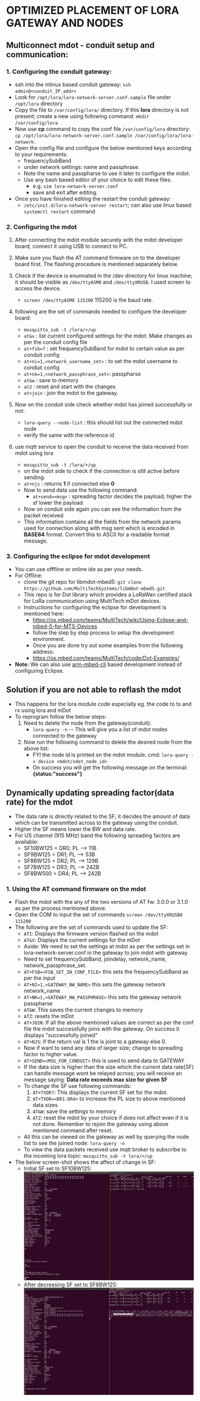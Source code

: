 # OPTIMIZED PLACEMENT OF LORA GATEWAY AND NODES #

## **Multiconnect mdot - conduit setup and communication:**

### **1. Configuring the conduit gateway:**
- ssh into the mlinux based conduit gateway:
  `ssh admin@<conduit_IP_addr>`
- Look for `/opt/lora/lora-network-server.conf.sample` file under `/opt/lora` directory
- Copy the file to `/var/config/lora/` directory. If this **lora** directory is
  not present; create a new using following command: `mkdir /var/config/lora`
- Now use **cp** command to copy the conf file `/var/config/lora` directory: `cp /opt/lora/lora-network-server.conf.sample /var/config/lora/lora-network.`
- Open the config file and configure the below mentioned keys according to your requirements:
  * frequencySubBand
  * under network settings: name and passphrase.
  * Note the name and passpharse to use it later to configure the mdot.
  * Use any bash based editor of your choice to edit these files.
    * e.g. `vim lora-network-server.conf`
    * save and exit after editing.
- Once you have finished editing the restart the conduit gateway:
  * `/etc/init.d/lora-network-server restart`; can also use linux based `systemctl restart` command

### **2. Configuring the mdot**
1. After connecting the mdot module securely with the mdot developer board; connect it using USB to connect to PC.
2. Make sure you flash the AT command firmware on to the developer board first. The flashing procedure is mentioned separately below.
3. Check if the device is enumrated in the /dev directory for linux machine; it should be visible as `/dev/ttyASM0` and `/dev/ttyXRUSB`. I used screen to access the device.
   - `screen /dev/ttyASM0 115200` 115200 is the baud rate.
4. following are the set of commands needed to configure the developer board:
   - `mosquitto_sub -t /lora/+/up`
   - `at&v` : list current configured settings for the mdot. Make changes as per the
      conduit config file
   - `at+fsb=7` : set frequencySubBand for mdot to certain value as per conduit config
   - `at+ni=1,<network_username_set>` : to set the mdot username to conduit config
   - `at+nk=1,<network_passphrase_set>`: passpharse
   - `at&w` : save to memory
   - `at2` : reset and start with the changes
   - `at+join` : join the mdot to the gateway.

5. Now on the conduit side check whether mdot has joined successfully or not:
   - `lora-query --node-list` :  this should list out the connected mdot node
   - verify the same with the reference id
6. use mqtt service to open the conduit to receive the data received from mdot using lora
   - `mosquitto_sub -t /lora/+/up`
   - on the mdot side to check if the connection is still active before sending:
   - `at+njs` : returns **1** if connected else **0**
   - Now to send data use the following command:
     * `at+send=<msg>` : spreading factor decides the payload; higher the sf lower the payload
   - Now on conduit side again you can see the information from the packet received
   - This information contains all the fields from the network params used for connection along with msg sent which is encoded in **BASE64** format. Convert this to ASCII for a readable format message.

### **3. Configuring the eclipse for mdot development**
- You can use offfline or online ide as per your needs.
- For Offline:
  * clone the git repo for libmdot-mbed5: `git clone https://github.com/MultiTechSystems/libmDot-mbed5.git`
  * This repo is for Dot library which provides a LoRaWan certified stack for LoRa
  communication using MultiTech mDot devices.
  * Instructions for configuring the eclipse for development is mentioned here:
    - https://os.mbed.com/teams/MultiTech/wiki/Using-Eclipse-and-mbed-5-for-MTS-Devices
    - follow the step by step process to setup the development environment.
    - Once you are done try out some examples from the following address:
	* https://os.mbed.com/teams/MultiTech/code/Dot-Examples/
- **Note:** We can also use [arm-mbed-cli](https://github.com/ARMmbed/mbed-cli#using-mbed-cli) based development instead of configuring Eclipse.

## **Solution if you are not able to reflash the mdot**
- This happens for the lora module code especially eg. the code to tx and rx using lora and mDot
- To reprogram follow the below steps:
  1. Need to delete the  node from the gateway(conduit):
     * `lora-query -n` -- This will give you a list of mdot nodes connected to the gateway
  2. Now run the following command to delete the desired node from the above list:
     - FYI the node id is printed on the mdot module. cmd: `lora-query -x device <mdot/xdot_node_id>`
     - On success you will get the following message on the terminal: **{status:"success"}**

## **Dynamically updating spreading factor(data rate) for the mdot**
- The data rate is directly related to the SF; it decides the amount of data which can be transmitted across to the gateway using the conduit.
- Higher the SF means lower the BW and data rate.
- For US channel (915 MHz) band the following spreading factors are available:
  * SF10BW125 = DR0; PL --> 11B
  * SF9BW125 = DR1; PL --> 53B
  * SF8BW125 = DR2; PL --> 129B
  * SF7BW125 = DR3; PL --> 242B
  * SF8BW500 = DR4; PL --> 242B
### **1. Using the AT command firmware on the mdot**
- Flash the mdot with the any of the two versions of AT fw: 3.0.0 or 3.1.0 as per the process mentioned above.
- Open the COM to input the set of commands `screen /dev/ttyXRUSB0 115200`
- The following are the set of commands used to update the SF:
  * `ATI`: Displays the firmware version flashed on the mdot
  * `AT&V`: Displays the current settings for the mDot
  * Aside: We need to set the settings at mdot as per the settings set in lora-network-server.conf in the gateway to join mdot with gateway
  * Need to set frequencySubBand, joindelay, network_name, network_passphrase_set.
  * `AT+FSB=<FSB_SET_IN_CONF_FILE>` this sets the frequencySubBand as per the input
  * `AT+NI=1,<GATEWAY_NW_NAME>` this sets the gateway network network_name
  * `AT+NK=1,<GATEWAY_NW_PASSPHRASE>` this sets the gateway network passpharse
  * `AT&W`: This saves the current changes to memory
  * `ATZ`: resets the mDot
  * `AT+JOIN`: If all the above mentioned values are correct as per the conf file the mdot successfully joins with the gateway. On success it displays "successfully joined"
  * `AT+NJS`: if the return val is 1 the  is joint to a gateway else 0.
  * Now if want to send any data of larger size; change to spreading factor to higher value.
  * `AT+SEND=<MSG_FOR_CONDUIT>`  this is used to send data to GATEWAY
  * If the data size is higher than the size which the current data rate(SF) can handle message wont be relayed across; you will receive an message saying: **Data rate exceeds max size for given SF**
  * To change the SF use following commands:
    1. `AT+TXDR?`: This displays the current SF set for the mdot.
    2. `AT+TXDR=<DR1-DR4>` to increase the PL size to above mentioned data sizes
    3. `AT&W`: save the settings to memory
    4. `ATZ`: reset the mdot by your choice if does not affect even if it is not done. Remember to rejoin the gateway using above mentioned command after reset.
  * All this can be viewed on the gateway as well by querying the node list to see the joined node: `lora-query -n`
  * To view the data packets received use mqtt broker to subscribe to the incoming lora topic: `mosquitto_sub -t lora/+/up`
- The below screen-shot shows the affect of change in SF:
  * Initial SF set to SF10BW125:
  ![Initial SF set to SF10BW125:](https://github.com/hadigal/lora_development/blob/master/mdot_log_files/dynamic_sf_update/at_sf_high.png)
  * After decreasing SF set to SF8BW125:
  ![After decreasing SF set to SF8BW125:](https://github.com/hadigal/lora_development/blob/master/mdot_log_files/dynamic_sf_update/at_sf_dec_affect.png)
